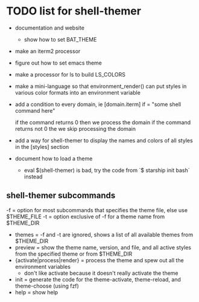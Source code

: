 # TODO list for shell-themer

- documentation and website
  - show how to set BAT_THEME
- make an iterm2 processor
- figure out how to set emacs theme
- make a processor for ls to build LS_COLORS
- make a mini-language so that environment_render() can put styles
  in various color formats into an environment variable
- add a condition to every domain, ie
  [domain.iterm]
  if = "some shell command here"

  if the command returns 0 then we process the domain
  if the command returns not 0 the we skip processing the domain

- add a way for shell-themer to display the names and colors of all styles in the
  [styles] section

- document how to load a theme
    - eval $(shell-themer) is bad, try the code from `$ starship init bash` instead


## shell-themer subcommands

-f = option for most subcommands that specifies the theme file, else use $THEME_FILE
-t = option exclusive of -f for a theme name from $THEME_DIR

- themes = -f and -t are ignored, shows a list of all available themes from $THEME_DIR
- preview = show the theme name, version, and file, and all active styles from the specified theme or from $THEME_DIR
- {activate|process|render} = process the theme and spew out all the environment variables
  - don't like activate because it doesn't really activate the theme
- init = generate the code for the theme-activate, theme-reload, and theme-choose (using fzf)
- help = show help
